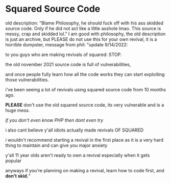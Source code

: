 # Squared Source Code
 old description: "Blame Philosophy, he should fuck off with his ass skidded source code. Only if he did not act like a little asshole lmao. This source is messy, crap and skidded lol."
I am good with philosophy, the old description is just an archive, but PLEASE do not use this for your own revival, it is a horrible dumpster, message from phil:
"update 9/14/2022:
 
to you guys who are making revivals of squared: STOP.

the old november 2021 source code is full of vulnerabilities,

and once people fully learn how all the code works they can start exploiting those vulnerabilities.
 
i've been seeing a lot of revivals using squared source code from 10 months ago.

**PLEASE** don't use the old squared source code, its very vulnerable and is a huge mess.

*if you don't even know PHP then dont even try*

i also cant believe y'all idiots actually made revivals OF SQUARED

i wouldn't recommend starting a revival in the first place as it is a very hard thing to maintain and can give you major anxiety


y'all 11 year olds aren't ready to own a revival especially when it gets popular




anyways if you're planning on making a revival, learn how to code first, and **don't skid.**"
